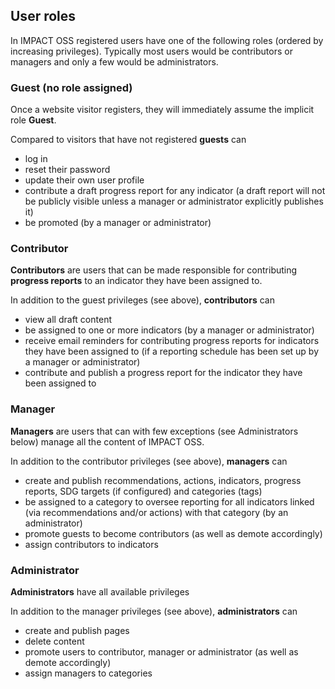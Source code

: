 ## User roles

In IMPACT OSS registered users have one of the following roles (ordered by increasing privileges). Typically most users would be contributors or managers and only a few would be administrators.

### Guest (no role assigned)

Once a website visitor registers, they will immediately assume the implicit role **Guest**.

Compared to visitors that have not registered **guests** can

* log in
* reset their password
* update their own user profile
* contribute a draft progress report for any indicator (a draft report will not be publicly visible unless a manager or administrator explicitly publishes it)
* be promoted (by a manager or administrator)

### Contributor

**Contributors** are users that can be made responsible for contributing **progress reports** to an indicator they have been assigned to.

In addition to the guest privileges (see above), **contributors** can

* view all draft content
* be assigned to one or more indicators (by a manager or administrator)
* receive email reminders for contributing progress reports for indicators they have been assigned to (if a reporting schedule has been set up by a manager or administrator)
* contribute and publish a progress report for the indicator they have been assigned to

### Manager

**Managers** are users that can with few exceptions (see Administrators below) manage all the content of IMPACT OSS.

In addition to the contributor privileges (see above), **managers** can

* create and publish recommendations, actions, indicators, progress reports, SDG targets (if configured) and categories (tags)
* be assigned to a category to oversee reporting for all indicators linked (via recommendations and/or actions) with that category (by an administrator)
* promote guests to become contributors (as well as demote accordingly)
* assign contributors to indicators

### Administrator

**Administrators** have all available privileges

In addition to the manager privileges (see above), **administrators** can

* create and publish pages
* delete content
* promote users to contributor, manager or administrator (as well as demote accordingly)
* assign managers to categories
